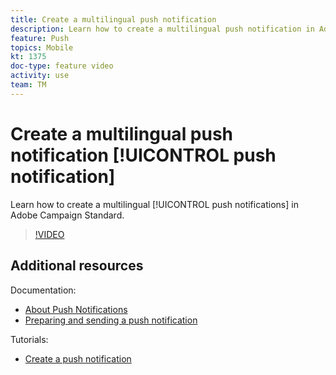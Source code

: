 ```yaml
---
title: Create a multilingual push notification
description: Learn how to create a multilingual push notification in Adobe Campaign Standard (ACS). 
feature: Push
topics: Mobile
kt: 1375
doc-type: feature video
activity: use
team: TM
---
```


# Create a multilingual push notification [!UICONTROL push notification]

Learn how to create a multilingual [!UICONTROL push notifications] in Adobe Campaign Standard.

>[!VIDEO](https://video.tv.adobe.com/v/23304?quality=12)

## Additional resources

Documentation:

* [About Push Notifications](https://docs.adobe.com/content/help/en/campaign-standard/using/communication-channels/push-notifications/about-push-notifications.html)
* [Preparing and sending a push notification](https://docs.adobe.com/content/help/en/campaign-standard/using/communication-channels/push-notifications/preparing-and-sending-a-push-notification.html)

Tutorials:

* [Create a push notification](/help/communication-channels/mobile/push-notifications/creating-a-push-notification.md)
